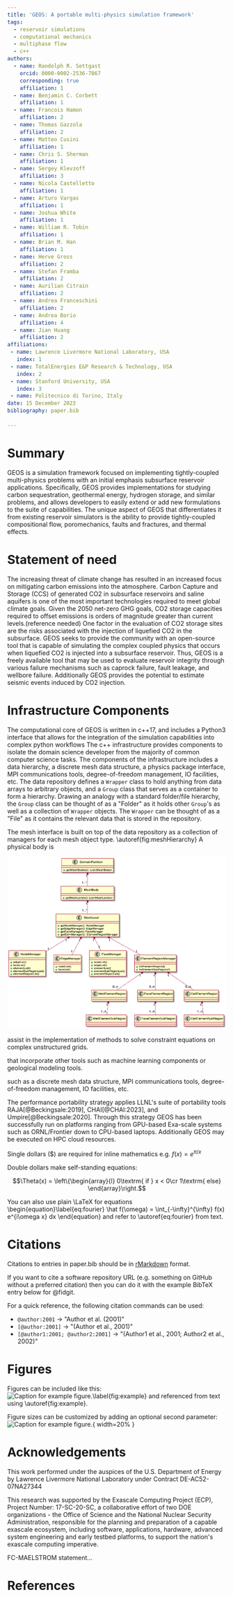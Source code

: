 ```yaml
---
title: 'GEOS: A portable multi-physics simulation framework'
tags:
  - reservoir simulations
  - computational mechanics
  - multiphase flow
  - c++
authors:
  - name: Randolph R. Settgast
    orcid: 0000-0002-2536-7867
    corresponding: true
    affiliation: 1
  - name: Benjamin C. Corbett
    affiliation: 1
  - name: Francois Hamon
    affiliation: 2
  - name: Thomas Gazzola
    affiliation: 2
  - name: Matteo Cusini
    affiliation: 1
  - name: Chris S. Sherman
    affiliation: 1
  - name: Sergey Klevzoff
    affiliation: 3
  - name: Nicola Castelletto
    affiliation: 1
  - name: Arturo Vargas
    affiliation: 1
  - name: Joshua White
    affiliation: 1
  - name: William R. Tobin
    affiliation: 1
  - name: Brian M. Han
    affiliation: 1
  - name: Herve Gross
    affiliation: 2
  - name: Stefan Framba
    affiliation: 2
  - name: Aurilian Citrain
    affiliation: 2
  - name: Andrea Franceschini
    affiliation: 2
  - name: Andrea Borio
    affiliation: 4
  - name: Jian Huang
    affiliation: 2
affiliations:
 - name: Lawrence Livermore National Laboratory, USA
   index: 1
 - name: TotalEnergies E&P Research & Technology, USA
   index: 2
 - name: Stanford University, USA
   index: 3
 - name: Politecnico di Torino, Italy
date: 15 December 2023
bibliography: paper.bib

---
```


# Summary

GEOS is a simulation framework focused on implementing tightly-coupled multi-physics problems with an initial emphasis subsurface reservoir applications.
Specifically, GEOS provides implementations for studying carbon sequestration, geothermal energy, hydrogen storage, and similar problems, and allows developers to easily extend or add new formulations to the suite of capabilities.
The unique aspect of GEOS that differentiates it from existing reservoir simulators is the ability to provide tightly-coupled compositional flow, poromechanics, faults and fractures, and thermal effects.

# Statement of need

The increasing threat of climate change has resulted in an increased focus on mitigating carbon emissions into the atmosphere.
Carbon Capture and Storage (CCS) of generated CO2 in subsurface reservoirs and saline aquifers is one of the most important technologies required to meet global climate goals. 
Given the 2050 net-zero GHG goals, CO2 storage capacities required to offset emissions is orders of magnitude greater than current levels.(reference needed)
One factor in the evaluation of CO2 storage sites are the risks associated with the injection of liquefied CO2 in the subsurface.
GEOS seeks to provide the community with an open-source tool that is capable of simulating the complex coupled physics that occurs when liquefied CO2 is injected into a subsurface reservoir. 
Thus, GEOS is a freely available tool that may be used to evaluate reservoir integrity through various failure mechanisms such as caprock failure, fault leakage, and wellbore failure.
Additionally GEOS provides the potential to estimate seismic events induced by CO2 injection.

# Infrastructure Components 

The computational core of GEOS is written in c++17, and includes a Python3 interface that allows for the integration of the simulation capabilities into complex python workflows 
The c++ infrastructure provides components to isolate the domain science developer from the majority of common computer science tasks. 
The components of the infrastructure includes a data hierarchy, a discrete mesh data structure, a physics package interface, MPI communications tools, degree-of-freedom management, IO facilities, etc.
The data repository defines a `Wrapper` class to hold anything from data arrays to arbitrary objects, and a `Group` class that serves as a container to form a hierarchy.
Drawing an analogy with a standard folder/file hierarchy, the `Group` class can be thought of as a "Folder" as it holds other `Group`'s as well as a collection of `Wrapper` objects. 
The `Wrapper` can be thought of as a "File" as it contains the relevant data that is stored in the repository.

The mesh interface is built on top of the data repository as a collection of managers for each mesh object type. \autoref{fig:meshHierarchy}
A physical body is 

![UML diagram of the mesh interface hierarchy.\label{fig:meshHierarchy}](MeshHierarchy.png)


assist in the implementation of methods to solve constraint equations on complex unstructured grids.


that incorporate other tools such as machine learning components or geological modeling tools.


 such as a discrete mesh data structure, MPI communications tools, degree-of-freedom management, IO facilities, etc.

The performance portability strategy applies LLNL's suite of portability tools RAJA[@Beckingsale:2019], CHAI[@CHAI:2023], and Umpire[@Beckingsale:2020].
Through this strategy GEOS has been successfully run on platforms ranging from GPU-based Exa-scale systems such as ORNL/Frontier down to CPU-based laptops.
Additionally GEOS may be executed on HPC cloud resources.


Single dollars ($) are required for inline mathematics e.g. $f(x) = e^{\pi/x}$

Double dollars make self-standing equations:

$$\Theta(x) = \left\{\begin{array}{l}
0\textrm{ if } x < 0\cr
1\textrm{ else}
\end{array}\right.$$

You can also use plain \LaTeX for equations
\begin{equation}\label{eq:fourier}
\hat f(\omega) = \int_{-\infty}^{\infty} f(x) e^{i\omega x} dx
\end{equation}
and refer to \autoref{eq:fourier} from text.

# Citations

Citations to entries in paper.bib should be in
[rMarkdown](http://rmarkdown.rstudio.com/authoring_bibliographies_and_citations.html)
format.

If you want to cite a software repository URL (e.g. something on GitHub without a preferred
citation) then you can do it with the example BibTeX entry below for @fidgit.

For a quick reference, the following citation commands can be used:
- `@author:2001`  ->  "Author et al. (2001)"
- `[@author:2001]` -> "(Author et al., 2001)"
- `[@author1:2001; @author2:2001]` -> "(Author1 et al., 2001; Author2 et al., 2002)"

# Figures

Figures can be included like this:
![Caption for example figure.\label{fig:example}](figure.png)
and referenced from text using \autoref{fig:example}.

Figure sizes can be customized by adding an optional second parameter:
![Caption for example figure.](figure.png){ width=20% }

# Acknowledgements


This work performed under the auspices of the U.S. Department of Energy by Lawrence Livermore National Laboratory under Contract DE-AC52-07NA27344

This research was supported by the Exascale Computing Project (ECP), Project Number: 17-SC-20-SC, a collaborative effort of two DOE organizations - the Office of Science and the National Nuclear Security Administration, responsible for the planning and preparation of a capable exascale ecosystem, including software, applications, hardware, advanced system engineering and early testbed platforms, to support the nation's exascale computing imperative.

FC-MAELSTROM statement...

# References